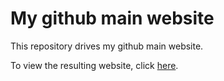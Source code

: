 # My github main website
This repository drives my github main website.

To view the resulting website, click
[here](https://soundpaint.github.io/index.html).
